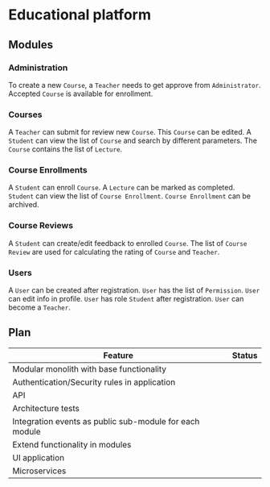 # Educational platform

## Modules

### Administration
To create a new `Course`, a `Teacher` needs to get approve from `Administrator`. Accepted `Course` is available for enrollment.

### Courses
A `Teacher` can submit for review new `Course`. This `Course` can be edited. A `Student` can view the list of `Course` and search by different parameters. The `Course` contains the list of `Lecture`.

### Course Enrollments
A `Student` can enroll `Course`. A `Lecture` can be marked as completed. `Student` can view the list of `Course Enrollment`. `Course Enrollment` can be archived.

### Course Reviews
A `Student` can create/edit feedback to enrolled `Course`. The list of `Course Review` are used for calculating the rating of `Course` and `Teacher`.

### Users
A `User` can be created after registration. `User` has the list of `Permission`. `User` can edit info in profile. `User` has role `Student` after registration. `User` can become a `Teacher`.

## Plan

| Feature | Status |
| ------- | ------ |
| Modular monolith with base functionality |  |
| Authentication/Security rules in application |  |
| API |  |
| Architecture tests |  |
| Integration events as public sub-module for each module |  |
| Extend functionality in modules |  |
| UI application |  |
| Microservices |  |
